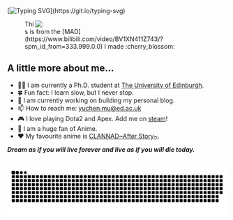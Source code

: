 [![Typing SVG](https://readme-typing-svg.demolab.com?font=Fira+Code&size=25&pause=1000&center=true&vCenter=true&width=420&lines=Hi%2C+I+am+Yuchen!)](https://git.io/typing-svg)



<figure  class="inline end" markdown>
  <img width="400" align="right" src="asset/workshop_hanasaku.gif" /> 
  <figcaption>This is from the [MAD](https://www.bilibili.com/video/BV1XN411Z743/?spm_id_from=333.999.0.0) I made :cherry_blossom:</figcaption>
</figure>

<!-- <img width="400" align="right" src="asset/workshop_hanasaku.gif" />  -->


## A little more about me...  

- :man_student: I am currently a Ph.D. student at [The University of Edinburgh](https://ed.ac.uk/). 
- :four_leaf_clover: Fun fact: I learn slow, but I never stop. 
- :dart: I am currently working on building my personal blog.
- 📫 How to reach me: yuchen.mu@ed.ac.uk
- :video_game: I love playing Dota2 and Apex. Add me on [steam](https://steamcommunity.com/profiles/76561198276677155)!
- :whale2: I am a huge fan of Anime.
- :hearts: My favourite anime is [CLANNAD\~After Story\~](https://www.bilibili.com/video/BV18x411c7KQ/?spm_id_from=333.337.search-card.all.click&vd_source=dabcffd1cd0c95a73e0d13f61da7ae44).

 <em><b>Dream as if you will live forever and live as if you will die today.</b></em>
 

<br>

<picture>
  <source media="(prefers-color-scheme: dark)" srcset="https://raw.githubusercontent.com/seabro917/seabro917/output/github-contribution-grid-snake-dark.svg">
  <source media="(prefers-color-scheme: light)" srcset="https://raw.githubusercontent.com/seabro917/seabro917/output/github-contribution-grid-snake.svg">
  <img alt="github contribution grid snake animation" src="https://raw.githubusercontent.com/seabro917/seabro917/output/github-contribution-grid-snake.svg">
</picture>